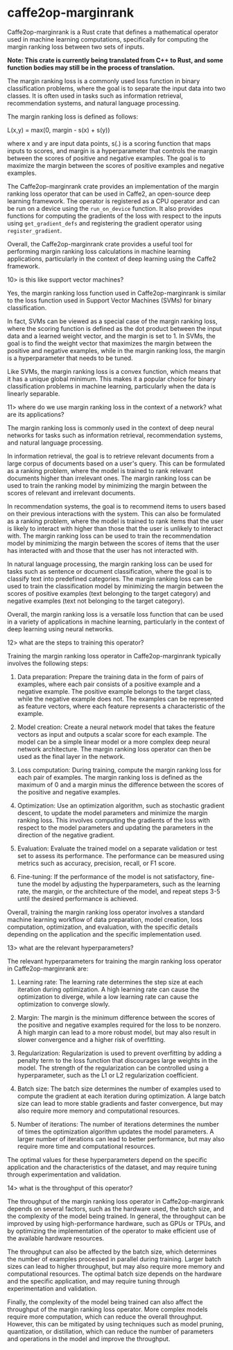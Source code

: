 # caffe2op-marginrank

Caffe2op-marginrank is a Rust crate that defines
a mathematical operator used in machine learning
computations, specifically for computing the
margin ranking loss between two sets of inputs.

**Note: This crate is currently being translated from C++ to Rust, and some function bodies may still be in the process of translation.**

The margin ranking loss is a commonly used loss
function in binary classification problems, where
the goal is to separate the input data into two
classes. It is often used in tasks such as
information retrieval, recommendation systems, and
natural language processing.

The margin ranking loss is defined as follows:

L(x,y) = max(0, margin - s(x) + s(y))

where x and y are input data points, s(.) is
a scoring function that maps inputs to scores, and
margin is a hyperparameter that controls the
margin between the scores of positive and negative
examples. The goal is to maximize the margin
between the scores of positive examples and
negative examples.

The Caffe2op-marginrank crate provides an
implementation of the margin ranking loss operator
that can be used in Caffe2, an open-source deep
learning framework. The operator is registered as
a CPU operator and can be run on a device using
the `run_on_device` function. It also provides
functions for computing the gradients of the loss
with respect to the inputs using
`get_gradient_defs` and registering the gradient
operator using `register_gradient`.

Overall, the Caffe2op-marginrank crate provides
a useful tool for performing margin ranking loss
calculations in machine learning applications,
particularly in the context of deep learning using
the Caffe2 framework.

10> is this like support vector machines?

Yes, the margin ranking loss function used in
Caffe2op-marginrank is similar to the loss
function used in Support Vector Machines (SVMs)
for binary classification.

In fact, SVMs can be viewed as a special case of
the margin ranking loss, where the scoring
function is defined as the dot product between the
input data and a learned weight vector, and the
margin is set to 1. In SVMs, the goal is to find
the weight vector that maximizes the margin
between the positive and negative examples, while
in the margin ranking loss, the margin is
a hyperparameter that needs to be tuned.

Like SVMs, the margin ranking loss is a convex
function, which means that it has a unique global
minimum. This makes it a popular choice for binary
classification problems in machine learning,
particularly when the data is linearly separable.

11> where do we use margin ranking loss in the
context of a network? what are its applications?

The margin ranking loss is commonly used in the
context of deep neural networks for tasks such as
information retrieval, recommendation systems, and
natural language processing.

In information retrieval, the goal is to retrieve
relevant documents from a large corpus of
documents based on a user's query. This can be
formulated as a ranking problem, where the model
is trained to rank relevant documents higher than
irrelevant ones. The margin ranking loss can be
used to train the ranking model by minimizing the
margin between the scores of relevant and
irrelevant documents.

In recommendation systems, the goal is to
recommend items to users based on their previous
interactions with the system. This can also be
formulated as a ranking problem, where the model
is trained to rank items that the user is likely
to interact with higher than those that the user
is unlikely to interact with. The margin ranking
loss can be used to train the recommendation model
by minimizing the margin between the scores of
items that the user has interacted with and those
that the user has not interacted with.

In natural language processing, the margin ranking
loss can be used for tasks such as sentence or
document classification, where the goal is to
classify text into predefined categories. The
margin ranking loss can be used to train the
classification model by minimizing the margin
between the scores of positive examples (text
belonging to the target category) and negative
examples (text not belonging to the target
category).

Overall, the margin ranking loss is a versatile
loss function that can be used in a variety of
applications in machine learning, particularly in
the context of deep learning using neural
networks.

12> what are the steps to training this operator?

Training the margin ranking loss operator in
Caffe2op-marginrank typically involves the
following steps:

1. Data preparation: Prepare the training data in
   the form of pairs of examples, where each pair
   consists of a positive example and a negative
   example. The positive example belongs to the
   target class, while the negative example does
   not. The examples can be represented as feature
   vectors, where each feature represents
   a characteristic of the example.

2. Model creation: Create a neural network model
   that takes the feature vectors as input and
   outputs a scalar score for each example. The
   model can be a simple linear model or a more
   complex deep neural network architecture. The
   margin ranking loss operator can then be used
   as the final layer in the network.

3. Loss computation: During training, compute the
   margin ranking loss for each pair of
   examples. The margin ranking loss is defined as
   the maximum of 0 and a margin minus the
   difference between the scores of the positive
   and negative examples.

4. Optimization: Use an optimization algorithm,
   such as stochastic gradient descent, to update
   the model parameters and minimize the margin
   ranking loss. This involves computing the
   gradients of the loss with respect to the model
   parameters and updating the parameters in the
   direction of the negative gradient.

5. Evaluation: Evaluate the trained model on
   a separate validation or test set to assess its
   performance. The performance can be measured
   using metrics such as accuracy, precision,
   recall, or F1 score.

6. Fine-tuning: If the performance of the model is
   not satisfactory, fine-tune the model by
   adjusting the hyperparameters, such as the
   learning rate, the margin, or the architecture
   of the model, and repeat steps 3-5 until the
   desired performance is achieved.

Overall, training the margin ranking loss operator
involves a standard machine learning workflow of
data preparation, model creation, loss
computation, optimization, and evaluation, with
the specific details depending on the application
and the specific implementation used.

13> what are the relevant hyperparameters?

The relevant hyperparameters for training the
margin ranking loss operator in
Caffe2op-marginrank are:

1. Learning rate: The learning rate determines the
   step size at each iteration during
   optimization. A high learning rate can cause
   the optimization to diverge, while a low
   learning rate can cause the optimization to
   converge slowly.

2. Margin: The margin is the minimum difference
   between the scores of the positive and negative
   examples required for the loss to be
   nonzero. A high margin can lead to a more
   robust model, but may also result in slower
   convergence and a higher risk of overfitting.

3. Regularization: Regularization is used to
   prevent overfitting by adding a penalty term to
   the loss function that discourages large
   weights in the model. The strength of the
   regularization can be controlled using
   a hyperparameter, such as the L1 or L2
   regularization coefficient.

4. Batch size: The batch size determines the
   number of examples used to compute the gradient
   at each iteration during optimization. A large
   batch size can lead to more stable gradients
   and faster convergence, but may also require
   more memory and computational resources.

5. Number of iterations: The number of iterations
   determines the number of times the optimization
   algorithm updates the model
   parameters. A larger number of iterations can
   lead to better performance, but may also
   require more time and computational resources.

The optimal values for these hyperparameters
depend on the specific application and the
characteristics of the dataset, and may require
tuning through experimentation and validation.

14> what is the throughput of this operator?

The throughput of the margin ranking loss operator
in Caffe2op-marginrank depends on several factors,
such as the hardware used, the batch size, and the
complexity of the model being trained. In general,
the throughput can be improved by using
high-performance hardware, such as GPUs or TPUs,
and by optimizing the implementation of the
operator to make efficient use of the available
hardware resources.

The throughput can also be affected by the batch
size, which determines the number of examples
processed in parallel during training. Larger
batch sizes can lead to higher throughput, but may
also require more memory and computational
resources. The optimal batch size depends on the
hardware and the specific application, and may
require tuning through experimentation and
validation.

Finally, the complexity of the model being trained
can also affect the throughput of the margin
ranking loss operator. More complex models require
more computation, which can reduce the overall
throughput. However, this can be mitigated by
using techniques such as model pruning,
quantization, or distillation, which can reduce
the number of parameters and operations in the
model and improve the throughput.
